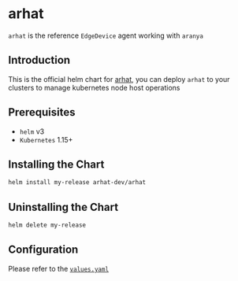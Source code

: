 # arhat

`arhat` is the reference `EdgeDevice` agent working with `aranya`

## Introduction

This is the official helm chart for [arhat](https://github.com/arhat-dev/arhat), you can deploy `arhat` to your clusters to manage kubernetes node host operations

## Prerequisites

- `helm` v3
- `Kubernetes` 1.15+

## Installing the Chart

```bash
helm install my-release arhat-dev/arhat
```

## Uninstalling the Chart

```bash
helm delete my-release
```

## Configuration

Please refer to the [`values.yaml`](https://github.com/arhat-dev/arhat/blob/master/cicd/deploy/charts/arhat/values.yaml)
